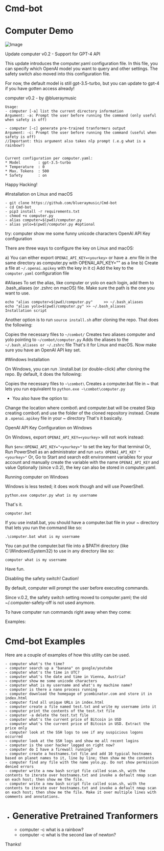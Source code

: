 # Cmd-bot

# Computer Demo
![Image](https://github.com/blueraymusic/Cmd-bot/assets/83096078/cfc199a3-bf06-4b67-a59c-2022d2a19368)

Update computer v0.2 - Support for GPT-4 API

This update introduces the computer.yaml configuration file. In this file, you can specify which OpenAI model you want to query and other settings. The safety switch also moved into this configuration file.

For now, the default model is still gpt-3.5-turbo, but you can update to gpt-4 if you have gotten access already!

computer v0.2 - by @blueraymusic

```
Usage: 
- computer [-a] list the current directory information
Argument: -a: Prompt the user before running the command (only useful when safety is off)

- computer [-c] generate pre-trained tranformers output
Argument: -c: Prompt the user before running the command (useful when safety is off)
//Important: this argument also takes nlp prompt (.e.g what is a rainbow?)


Current configuration per computer.yaml:
* Model        : gpt-3.5-turbo
* Temperature  : 0
* Max. Tokens  : 500
* Safety       : on
```
Happy Hacking!

#Installation on Linux and macOS

    - git clone https://github.com/blueraymusic/Cmd-bot
    - cd Cmd-bot
    - pip3 install -r requirements.txt
    - chmod +x computer.py
    - alias computer=$(pwd)/computer.py
    - alias yolo=$(pwd)/computer.py #optional

try: computer show me some funny unicode characters
OpenAI API Key configuration

There are three ways to configure the key on Linux and macOS:

a) You can either export `OPENAI_API_KEY=<yourkey>` or have a .env file in the same directory as computer.py with OPENAI_API_KEY="<yourkey>" as a line
b) Create a file at `~/.openai.apikey` with the key in it
c) Add the key to the `computer.yaml` configuration file


#Aliases
To set the alias, like computer or yolo on each login, add them to .bash_aliases (or .zshrc on macOS) file. Make sure the path is the one you want to use.
```
echo "alias computer=$(pwd)/computer.py"     >> ~/.bash_aliases
echo "alias yolo=$(pwd)/computer.py" >> ~/.bash_aliases
Installation script
```
Another option is to run `source install.sh` after cloning the repo. That does the following:

Copies the necessary files to `~/combot/`
Creates two aliases computer and yolo pointing to `~/combot/computer.py`
Adds the aliases to the `~/.bash_aliases or ~/.zshrc` file
That's it for Linux and macOS. Now make sure you have an OpenAI API key set.



#Windows Installation

On Windows, you can run .\install.bat (or double-click) after cloning the repo. By default, it does the following:

Copies the necessary files to ` ~\combot\ `
Creates a computer.bat file in ~ that lets you run equivalent to `python.exe ~\combot\computer.py`

- You also have the option to:
  
Change the location where combot\ and computer.bat will be created
Skip creating combot\ and use the folder of the cloned repository instead.
Create a `.openai.apikey` file in your ~ directory
That's it basically.

OpenAI API Key Configuration on Windows

On Windows, export `OPENAI_API_KEY=<yourkey>` will not work instead:

Run `$env:OPENAI_API_KEY="<yourkey>"` to set the key for that terminal
Or, Run PowerShell as an administrator and run `setx OPENAI_API_KEY "<yourkey>"`
Or, Go to Start and search edit environment variables for your account and manually create the variable with the name `OPENAI_API_KEY` and value <yourkey>
Optionally (since v.0.2), the key can also be stored in computer.yaml.

Running computer on Windows

Windows is less tested; it does work though and will use PowerShell.
```
python.exe computer.py what is my username
```
That's it.

```
computer.bat
```


If you use install.bat, you should have a computer.bat file in your ~ directory that lets you run the command like so:
```
.\computer.bat what is my username
```
You can put the computer.bat file into a $PATH directory (like C:\Windows\System32) to use in any directory like so:
```
computer what is my username
```

Have fun.

Disabling the safety switch! Caution!

By default, computer will prompt the user before executing commands.

Since v.0.2, the safety switch setting moved to computer.yaml; the old ~/.computer-safety-off is not used anymore.

To have computer run commands right away when they come:

Examples:
# Cmd-bot Examples

Here are a couple of examples of how this utility can be used.
```
- computer what's the time?
- computer search up a "banana" on google/youtube
- computer what's the time in UTC?
- computer what's the date and time in Vienna, Austria?
- computer show me some unicode characters
- computer what is my username and what's my machine name?
- computer is there a nano process running
- computer download the homepage of ycombinator.com and store it in index.html
- computer find all unique URLs in index.html
- computer create a file named test.txt and write my username into it
- computer print the contents of the test.txt file
- computer -a delete the test.txt file
- computer what's the current price of Bitcoin in USD
- computer what's the current price of Bitcoin in USD. Extract the price only
- computer look at the SSH logs to see if any suspicious logons occurred
- computer look at the SSH logs and show me all recent logins
- computer is the user hacker logged on right now?
- computer do I have a firewall running?
- computer create a hostnames.txt file and add 10 typical hostnames based on planet names to it, line by line; then show me the contents
- computer find any file with the name yolo.py. Do not show permission denied errors
- computer write a new bash script file called scan.sh, with the contents to iterate over hostnames.txt and invoke a default nmap scan on each host; then show me the file.
- computer write a new bash script file called scan.sh, with the contents to iterate over hostnames.txt and invoke a default nmap scan on each host; then show me the file. Make it over multiple lines with comments and annotations.
```
- # Generative Pretrained Tranformers
    - computer -c what is a rainbow? 
    - computer -c what is the second law of newton?

Thanks!
